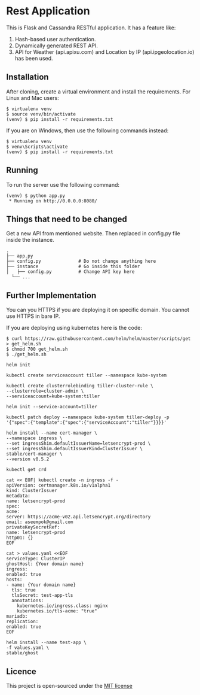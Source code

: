 Rest Application
=================

This is Flask and Cassandra RESTful application.
It has a feature like:
1.  Hash-based user authentication.
2.  Dynamically generated REST API.
3.  API for Weather (api.apixu.com) and Location by IP (api.ipgeolocation.io) has been used.

Installation
------------

After cloning, create a virtual environment and install the requirements. For Linux and Mac users:

    $ virtualenv venv
    $ source venv/bin/activate
    (venv) $ pip install -r requirements.txt

If you are on Windows, then use the following commands instead:

    $ virtualenv venv
    $ venv\Scripts\activate
    (venv) $ pip install -r requirements.txt

Running
-------

To run the server use the following command:

    (venv) $ python app.py
     * Running on http://0.0.0.0:8080/

Things that need to be changed
-------------------------------
Get a new API from mentioned website.
Then replaced in config.py file inside the instance.

    .
    ├── app.py
    ├── config.py              # Do not change anything here
    ├── instance               # Go inside this folder 
    │   ├── config.py          # Change API key here
      └── ...

Further Implementation
-----------------------
You can you HTTPS if you are deploying it on specific domain.
You cannot use HTTPS in bare IP.

If you are deploying using kubernetes here is the code:

    $ curl https://raw.githubusercontent.com/helm/helm/master/scripts/get > get_helm.sh
    $ chmod 700 get_helm.sh
    $ ./get_helm.sh

    helm init

    kubectl create serviceaccount tiller --namespace kube-system

    kubectl create clusterrolebinding tiller-cluster-rule \
    --clusterrole=cluster-admin \
    --serviceaccount=kube-system:tiller

    helm init --service-account=tiller

    kubectl patch deploy --namespace kube-system tiller-deploy -p '{"spec":{"template":{"spec":{"serviceAccount":"tiller"}}}}' 

    helm install --name cert-manager \
    --namespace ingress \
    --set ingressShim.defaultIssuerName=letsencrypt-prod \
    --set ingressShim.defaultIssuerKind=ClusterIssuer \
    stable/cert-manager \
    --version v0.5.2

    kubectl get crd

    cat << EOF| kubectl create -n ingress -f -
    apiVersion: certmanager.k8s.io/v1alpha1
    kind: ClusterIssuer
    metadata:
    name: letsencrypt-prod
    spec:
    acme:
    server: https://acme-v02.api.letsencrypt.org/directory
    email: aseempok@gmail.com
    privateKeySecretRef:
    name: letsencrypt-prod
    http01: {}
    EOF

    cat > values.yaml <<EOF
    serviceType: ClusterIP
    ghostHost: {Your domain name}
    ingress:
    enabled: true
    hosts:
    - name: {Your domain name}
      tls: true
      tlsSecret: test-app-tls
      annotations:
        kubernetes.io/ingress.class: nginx
        kubernetes.io/tls-acme: "true"
    mariadb:
    replication:
    enabled: true
    EOF

    helm install --name test-app \
    -f values.yaml \
    stable/ghost
    
Licence
--------
This project is open-sourced under the [MIT license](LICENSE)
